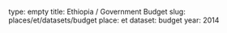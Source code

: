 type: empty
title: Ethiopia / Government Budget
slug: places/et/datasets/budget
place: et
dataset: budget
year: 2014
